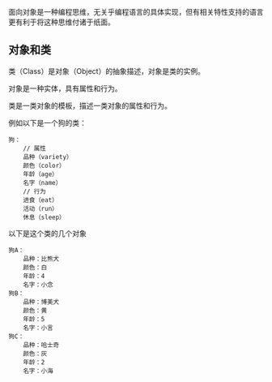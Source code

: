 面向对象是一种编程思维，无关乎编程语言的具体实现，但有相关特性支持的语言更有利于将这种思维付诸于纸面。

## 对象和类

类（Class）是对象（Object）的抽象描述，对象是类的实例。

对象是一种实体，具有属性和行为。

类是一类对象的模板，描述一类对象的属性和行为。

例如以下是一个狗的类：

```text
狗：
    // 属性
    品种（variety）
    颜色（color）
    年龄（age）
    名字（name）
    // 行为
    进食（eat）
    活动（run）
    休息（sleep）
```

以下是这个类的几个对象

```text
狗A：
    品种：比熊犬
    颜色：白
    年龄：4
    名字：小念
狗B：
    品种：博美犬
    颜色：黄
    年龄：5
    名字：小言
狗C：
    品种：哈士奇
    颜色：灰
    年龄：2
    名字：小海
```


